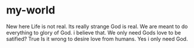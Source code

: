# my-world
New here
Life is not real. Its really strange
God is real. We are meant to do everything to glory of God.
i believe that. We only need Gods love to be satified? True
Is it wrong to desire love from humans. Yes i only need God.
